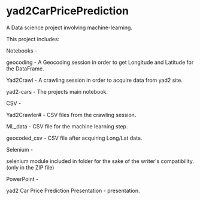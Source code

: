 # yad2CarPricePrediction
A Data science project involving machine-learning.


This project includes:

Notebooks - 

geocoding - A Geocoding session in order to get Longitude and Latitude for the DataFrame.

Yad2Crawl - A crawling session in order to acquire data from yad2 site.

yad2-cars - The projects main notebook.


CSV - 

Yad2Crawler# - CSV files from the crawling session.

ML_data - CSV file for the machine learning step.

geocoded_csv - CSV file after acquiring Long/Lat data.


Selenium -

selenium module included in folder for the sake of the writer's compatibility.
(only in the ZIP file)


PowerPoint -

yad2 Car Price Prediction Presentation - presentation.

